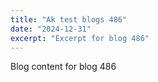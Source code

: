 ```yaml
---
title: "Ak test blogs 486"
date: "2024-12-31"
excerpt: "Excerpt for blog 486"
---
```


Blog content for blog 486